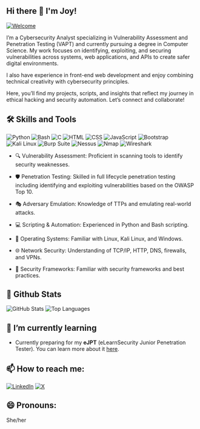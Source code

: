 ## Hi there 👋 I'm Joy!

[![Welcome](https://img.shields.io/badge/Welcome_to_my_GitHub_Profile-😊-brightgreen?style=for-the-badge)](https://github.com/joyashidi)

I’m a Cybersecurity Analyst specializing in Vulnerability Assessment and Penetration Testing (VAPT) and currently pursuing a degree in Computer Science. My work focuses on identifying, exploiting, and securing vulnerabilities across systems, web applications, and APIs to create safer digital environments.

I also have experience in front-end web development and enjoy combining technical creativity with cybersecurity principles.

Here, you’ll find my projects, scripts, and insights that reflect my journey in ethical hacking and security automation.
Let’s connect and collaborate!

## 🛠 Skills and Tools
![Python](https://img.shields.io/badge/-Python-3776AB?style=flat&logo=python&logoColor=white)
![Bash](https://img.shields.io/badge/-Bash-4EAA25?style=flat&logo=gnubash&logoColor=white)
![C](https://img.shields.io/badge/-C-00599C?style=flat&logo=c&logoColor=white)
![HTML](https://img.shields.io/badge/-HTML-E34F26?style=flat&logo=html5&logoColor=white)
![CSS](https://img.shields.io/badge/-CSS-1572B6?style=flat&logo=css3&logoColor=white)
![JavaScript](https://img.shields.io/badge/-JavaScript-F7DF1E?style=flat&logo=javascript&logoColor=black)
![Bootstrap](https://img.shields.io/badge/-Bootstrap-563D7C?style=flat&logo=bootstrap&logoColor=white)
![Kali Linux](https://img.shields.io/badge/-Kali%20Linux-557C93?style=flat&logo=kali-linux&logoColor=white)
![Burp Suite](https://img.shields.io/badge/-Burp%20Suite-9C1C1C?style=flat&logo=burp-suite&logoColor=white)
![Nessus](https://img.shields.io/badge/-Nessus-000000?style=flat&logo=nessus&logoColor=white)
![Nmap](https://img.shields.io/badge/-Nmap-7E4C3E?style=flat&logo=nmap&logoColor=white)
![Wireshark](https://img.shields.io/badge/-Wireshark-1679A7?style=flat&logo=wireshark&logoColor=white)

- 🔍 Vulnerability Assessment: Proficient in scanning tools to identify security weaknesses.

- 🛡️ Penetration Testing: Skilled in full lifecycle penetration testing including identifying and exploiting vulnerabilities based on the OWASP Top 10.

- 🎭 Adversary Emulation: Knowledge of TTPs and emulating real-world attacks.

- 💻 Scripting & Automation: Experienced in Python and Bash scripting.

- 📂 Operating Systems: Familiar with Linux, Kali Linux, and Windows.

- 🌐 Network Security: Understanding of TCP/IP, HTTP, DNS, firewalls, and VPNs.

- 📑 Security Frameworks: Familiar with security frameworks and best practices.


## 🚀 Github Stats

![GitHub Stats](https://github-readme-stats.vercel.app/api?username=joyashidi&show_icons=true&count_private=false&hide_title=true&theme=radical)
![Top Languages](https://github-readme-stats.vercel.app/api/top-langs/?username=joyashidi&langs_count=7&layout=compact&theme=radical)

## 🌱 I’m currently learning
- Currently preparing for my **eJPT** (eLearnSecurity Junior Penetration Tester). You can learn more about it [here](https://www.elearnsecurity.com/course/ejpt/).

## 📫 How to reach me:

[![LinkedIn](https://img.shields.io/badge/LinkedIn-0A66C2?style=for-the-badge&logo=linkedin&logoColor=white)](https://www.linkedin.com/in/ashidi-joy)
[![X](https://img.shields.io/badge/X-1DA1F2?style=for-the-badge&logo=twitter&logoColor=white)](https://x.com/jsesi_)

## 😄 Pronouns:
She/her

<!--
**joyashidi/joyashidi** is a ✨ _special_ ✨ repository because its `README.md` (this file) appears on your GitHub profile.

Here are some ideas to get you started:

- 🔭 I’m currently working on ...
- 👯 I’m looking to collaborate on ...
- 🤔 I’m looking for help with ...
- 💬 Ask me about ...
-  ...
- 😄 Pronouns: ...
- ⚡ Fun fact: ...
-->
